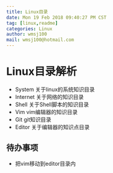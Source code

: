 ```yaml
---
title: Linux目录
date: Mon 19 Feb 2018 09:40:27 PM CST
tag: [linux,readme]
categories: Linux
author: wmsj100
mail: wmsj100@hotmail.com
---
```


# Linux目录解析

- System 关于linux的系统知识目录
- Internet 关于网络的知识目录
- Shell 关于Shell脚本的知识目录
- Vim vim编辑器的知识目录
- Git git知识目录
- Editor 关于编辑器的知识点目录

## 待办事项
- 把vim移动到editor目录内

